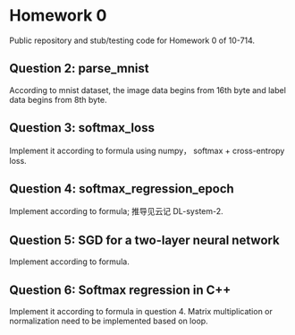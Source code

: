# Homework 0
Public repository and stub/testing code for Homework 0 of 10-714.

## Question 2: parse_mnist
According to mnist dataset, the image data begins from 16th byte and label data begins from 8th byte.

## Question 3: softmax_loss
Implement it according to formula using numpy， softmax + cross-entropy loss.

## Question 4: softmax_regression_epoch
Implement according to formula; 推导见云记 DL-system-2.

## Question 5: SGD for a two-layer neural network
Implement according to formula.

## Question 6: Softmax regression in C++
Implement it according to formula in question 4. Matrix multiplication or normalization need to be implemented based on loop.